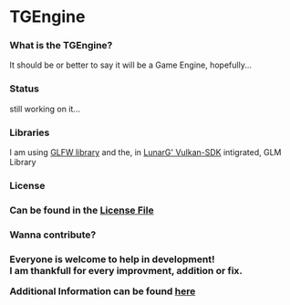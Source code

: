 <h1>TGEngine</h1>

<h3>What is the TGEngine?</h3>

It should be or better to say it will be a Game Engine, hopefully...

<h3>Status</h3>

still working on it...

<h3>Libraries</h3>

I am using [GLFW library](http://www.glfw.org/) and the, in [LunarG' Vulkan-SDK](https://vulkan.lunarg.com/sdk/home) intigrated, GLM Library 

<h3>License<h3>

Can be found in the [License File](https://github.com/MrTroble/TGEngine/blob/master/LICENSE)

<h3>Wanna contribute?<h3>

Everyone is welcome to help in development!<br>
I am thankfull for every improvment, addition or fix.

Additional Information can be found [here](https://github.com/MrTroble/TGEngine/blob/master/CONTRIBUTING.md)
